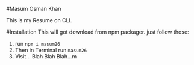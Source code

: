 #Masum Osman Khan

This is my Resume on CLI.

#Installation
This will got download from npm packager. 
just follow those:

1. run ``npm i masum26``
2. Then in Terminal run ``masum26``
3. Visit... Blah Blah Blah...m